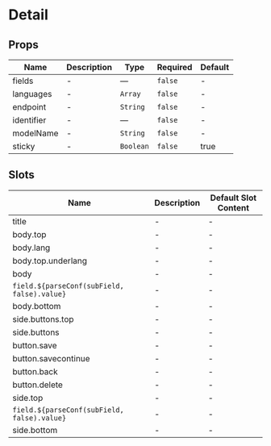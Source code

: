 # Detail

## Props

<!-- @vuese:Detail:props:start -->

|Name|Description|Type|Required|Default|
|---|---|---|---|---|
|fields|-|—|`false`|-|
|languages|-|`Array`|`false`|-|
|endpoint|-|`String`|`false`|-|
|identifier|-|—|`false`|-|
|modelName|-|`String`|`false`|-|
|sticky|-|`Boolean`|`false`|true|

<!-- @vuese:Detail:props:end -->


## Slots

<!-- @vuese:Detail:slots:start -->

|Name|Description|Default Slot Content|
|---|---|---|
|title|-|-|
|body.top|-|-|
|body.lang|-|-|
|body.top.underlang|-|-|
|body|-|-|
|`field.${parseConf(subField, false).value}`|-|-|
|body.bottom|-|-|
|side.buttons.top|-|-|
|side.buttons|-|-|
|button.save|-|-|
|button.savecontinue|-|-|
|button.back|-|-|
|button.delete|-|-|
|side.top|-|-|
|`field.${parseConf(subField, false).value}`|-|-|
|side.bottom|-|-|

<!-- @vuese:Detail:slots:end -->



